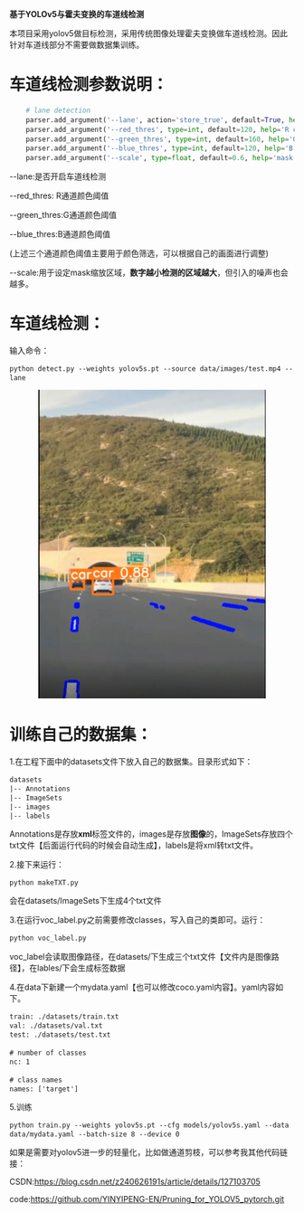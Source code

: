 **基于YOLOv5与霍夫变换的车道线检测**

本项目采用yolov5做目标检测，采用传统图像处理霍夫变换做车道线检测。因此针对车道线部分不需要做数据集训练。

# 车道线检测参数说明：

```python
	# lane detection
    parser.add_argument('--lane', action='store_true', default=True, help='lane detection')
    parser.add_argument('--red_thres', type=int, default=120, help='R channel threshold')
    parser.add_argument('--green_thres', type=int, default=160, help='G channel threshold')
    parser.add_argument('--blue_thres', type=int, default=120, help='B channel threshold')
    parser.add_argument('--scale', type=float, default=0.6, help='mask scale')
```

--lane:是否开启车道线检测

--red_thres: R通道颜色阈值

--green_thres:G通道颜色阈值

--blue_thres:B通道颜色阈值

(上述三个通道颜色阈值主要用于颜色筛选，可以根据自己的画面进行调整)

--scale:用于设定mask缩放区域，**数字越小检测的区域越大**，但引入的噪声也会越多。

# 车道线检测：

输入命令：

```
python detect.py --weights yolov5s.pt --source data/images/test.mp4 --lane
```

<p align="center">
  <img src="data/images/test.jpg" />
</p>

# 训练自己的数据集：

1.在工程下面中的datasets文件下放入自己的数据集。目录形式如下：

```
datasets
|-- Annotations
|-- ImageSets
|-- images
|-- labels
```

Annotations是存放**xml**标签文件的，images是存放**图像**的，ImageSets存放四个txt文件【后面运行代码的时候会自动生成】，labels是将xml转txt文件。

2.接下来运行：

```
python makeTXT.py
```

会在datasets/ImageSets下生成4个txt文件

3.在运行voc_label.py之前需要修改classes，写入自己的类即可。运行：

```python
python voc_label.py
```

voc_label会读取图像路径，在datasets/下生成三个txt文件【文件内是图像路径】，在lables/下会生成标签数据

4.在data下新建一个mydata.yaml【也可以修改coco.yaml内容】。yaml内容如下。

```
train: ./datasets/train.txt
val: ./datasets/val.txt
test: ./datasets/test.txt

# number of classes
nc: 1

# class names
names: ['target']
```

5.训练

```
python train.py --weights yolov5s.pt --cfg models/yolov5s.yaml --data data/mydata.yaml --batch-size 8 --device 0
```

如果是需要对yolov5进一步的轻量化，比如做通道剪枝，可以参考我其他代码链接：

CSDN:https://blog.csdn.net/z240626191s/article/details/127103705

code:https://github.com/YINYIPENG-EN/Pruning_for_YOLOV5_pytorch.git
